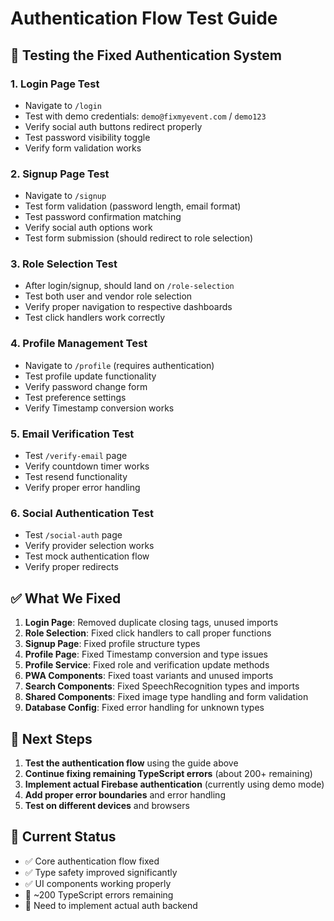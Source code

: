 # Authentication Flow Test Guide

## 🧪 **Testing the Fixed Authentication System**

### **1. Login Page Test**
- Navigate to `/login`
- Test with demo credentials: `demo@fixmyevent.com` / `demo123`
- Verify social auth buttons redirect properly
- Test password visibility toggle
- Verify form validation works

### **2. Signup Page Test**
- Navigate to `/signup`
- Test form validation (password length, email format)
- Test password confirmation matching
- Verify social auth options work
- Test form submission (should redirect to role selection)

### **3. Role Selection Test**
- After login/signup, should land on `/role-selection`
- Test both user and vendor role selection
- Verify proper navigation to respective dashboards
- Test click handlers work correctly

### **4. Profile Management Test**
- Navigate to `/profile` (requires authentication)
- Test profile update functionality
- Verify password change form
- Test preference settings
- Verify Timestamp conversion works

### **5. Email Verification Test**
- Test `/verify-email` page
- Verify countdown timer works
- Test resend functionality
- Verify proper error handling

### **6. Social Authentication Test**
- Test `/social-auth` page
- Verify provider selection works
- Test mock authentication flow
- Verify proper redirects

## ✅ **What We Fixed**

1. **Login Page**: Removed duplicate closing tags, unused imports
2. **Role Selection**: Fixed click handlers to call proper functions
3. **Signup Page**: Fixed profile structure types
4. **Profile Page**: Fixed Timestamp conversion and type issues
5. **Profile Service**: Fixed role and verification update methods
6. **PWA Components**: Fixed toast variants and unused imports
7. **Search Components**: Fixed SpeechRecognition types and imports
8. **Shared Components**: Fixed image type handling and form validation
9. **Database Config**: Fixed error handling for unknown types

## 🚀 **Next Steps**

1. **Test the authentication flow** using the guide above
2. **Continue fixing remaining TypeScript errors** (about 200+ remaining)
3. **Implement actual Firebase authentication** (currently using demo mode)
4. **Add proper error boundaries** and error handling
5. **Test on different devices** and browsers

## 🔧 **Current Status**

- ✅ Core authentication flow fixed
- ✅ Type safety improved significantly
- ✅ UI components working properly
- 🔄 ~200 TypeScript errors remaining
- 🔄 Need to implement actual auth backend

